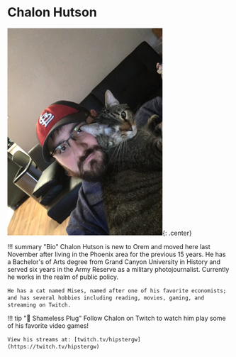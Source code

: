 # Chalon Hutson

![Chalon Hutson](../img/chalon-hutson-photo-casual.jpg){: .center}


<div id="buzzsprout-player-7096567"></div>
<script src="https://www.buzzsprout.com/1520302/7096567-freedom-weather-and-twitch-oh-my.js?container_id=buzzsprout-player-7096567&player=small" type="text/javascript" charset="utf-8"></script>

!!! summary "Bio"
    Chalon Hutson is new to Orem and moved here last November after living in the Phoenix area for the previous 15 years. He has a Bachelor's of Arts degree from Grand Canyon University in History and served six years in the Army Reserve as a military photojournalist. Currently he works in the realm of public policy.
    
    He has a cat named Mises, named after one of his favorite economists; and has several hobbies including reading, movies, gaming, and streaming on Twitch.

!!! tip ":electric_plug: Shameless Plug"
    Follow Chalon on Twitch to watch him play some of his favorite video games!
    
    View his streams at: [twitch.tv/hipstergw](https://twitch.tv/hipstergw)

